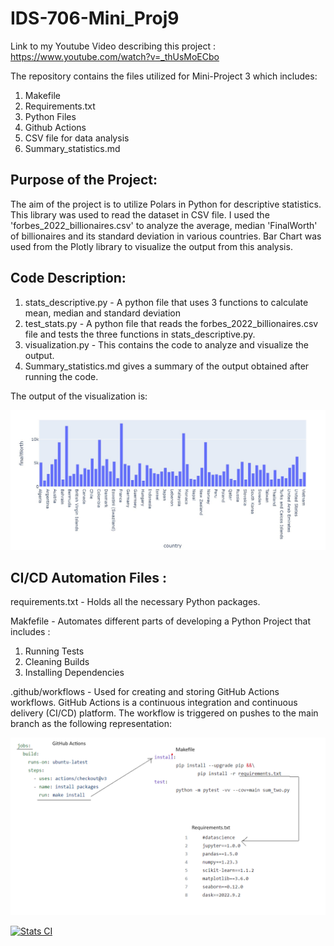 # IDS-706-Mini_Proj9

Link to my Youtube Video describing this project : https://www.youtube.com/watch?v=_thUsMoECbo

The repository contains the files utilized for Mini-Project 3 which includes:
1. Makefile
2. Requirements.txt
3. Python Files
4. Github Actions
5. CSV file for data analysis
6. Summary_statistics.md 

## Purpose of the Project: 
The aim of the project is to utilize Polars in Python for descriptive statistics. This library was used to read the dataset in CSV file. I used the 'forbes_2022_billionaires.csv' to analyze the average, median 'FinalWorth' of billionaires and its standard deviation in various countries. Bar Chart was used from the Plotly library to visualize the output from this analysis. 

## Code Description: 
1. stats_descriptive.py - A python file that uses 3 functions to calculate mean, median and standard deviation
2. test_stats.py - A python file that reads the forbes_2022_billionaires.csv file and tests the three functions in stats_descriptive.py.  
3. visualization.py - This contains the code to analyze and visualize the output.
4. Summary_statistics.md gives a summary of the output obtained after running the code. 


The output of the visualization is:


![Visualization using Bar Chart](https://github.com/nogibjj/IDS_706_ag758_proj2/blob/main/Visualization.png)

## CI/CD Automation Files :
requirements.txt - Holds all the necessary Python packages.

Makfefile - Automates different parts of developing a Python Project that includes : 
1. Running Tests
2. Cleaning Builds
3. Installing Dependencies

.github/workflows - 
Used for creating and storing GitHub Actions workflows. GitHub Actions is a continuous integration and continuous delivery (CI/CD) platform. The workflow is triggered on pushes to the main branch as the following representation: 

![Visualization using Bar Chart](https://github.com/nogibjj/IDS_706_ag758_proj2/blob/main/GitHub.png)










[![Stats CI](https://github.com/nogibjj/IDS_706_ag758_proj2/actions/workflows/cicd.yml/badge.svg)](https://github.com/nogibjj/IDS_706_ag758_proj2/actions/workflows/cicd.yml)
